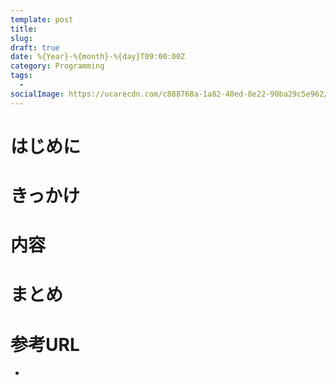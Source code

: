 ```yaml
---
template: post
title: 
slug: 
draft: true
date: %{Year}-%{month}-%{day}T09:00:00Z
category: Programming
tags:
  - 
socialImage: https://ucarecdn.com/c888768a-1a82-40ed-8e22-90ba29c5e962/
---
```


# はじめに

# きっかけ

# 内容

# まとめ

# 参考URL

- []()
